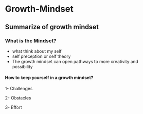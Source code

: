 # Growth-Mindset
## Summarize of growth mindset



### What is the Mindset?
- what think about my self
- self preception or self theory
- The growth mindset can open pathways to more creativity and possibility

#### How to keep yourself in a growth mindset?

1- Challenges

2- Obstacles

3- Effort
